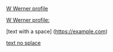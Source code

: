[W Werner profile](https://github.com/wwernerit)

[W Werner profile:](https://github.com/wwernerit)

[text with a space] (https://example.com)

[text no splace](https://example.com)
